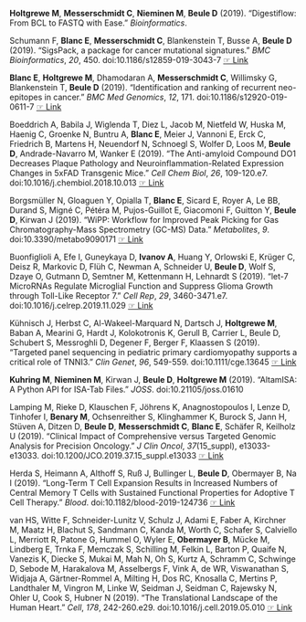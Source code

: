 **Holtgrewe  M**, **Messerschmidt  C**, **Nieminen  M**, **Beule  D** (2019). “Digestiflow:
From BCL to FASTQ with Ease.” _Bioinformatics_.

Schumann F, **Blanc  E**, **Messerschmidt  C**, Blankenstein T, Busse A, **Beule  D**
(2019). “SigsPack, a package for cancer mutational signatures.” _BMC
Bioinformatics_, *20*, 450. doi:10.1186/s12859-019-3043-7
 [☞ Link](https://doi.org/10.1186/s12859-019-3043-7)

**Blanc  E**, **Holtgrewe  M**, Dhamodaran A, **Messerschmidt  C**, Willimsky G,
Blankenstein T, **Beule  D** (2019). “Identification and ranking of
recurrent neo-epitopes in cancer.” _BMC Med Genomics_, *12*, 171.
doi:10.1186/s12920-019-0611-7
 [☞ Link](https://doi.org/10.1186/s12920-019-0611-7)

Boeddrich A, Babila J, Wiglenda T, Diez L, Jacob M, Nietfeld W, Huska
M, Haenig C, Groenke N, Buntru A, **Blanc  E**, Meier J, Vannoni E, Erck C,
Friedrich B, Martens H, Neuendorf N, Schnoegl S, Wolfer D, Loos M,
**Beule  D**, Andrade-Navarro M, Wanker E (2019). “The Anti-amyloid Compound
DO1 Decreases Plaque Pathology and Neuroinflammation-Related Expression
Changes in 5xFAD Transgenic Mice.” _Cell Chem Biol_, *26*, 109-120.e7.
doi:10.1016/j.chembiol.2018.10.013
 [☞ Link](https://doi.org/10.1016/j.chembiol.2018.10.013)

Borgsmüller N, Gloaguen Y, Opialla T, **Blanc  E**, Sicard E, Royer A, Le
BB, Durand S, Migné C, Pétéra M, Pujos-Guillot E, Giacomoni F, Guitton
Y, **Beule  D**, Kirwan J (2019). “WiPP: Workflow for Improved Peak Picking
for Gas Chromatography-Mass Spectrometry (GC-MS) Data.” _Metabolites_,
*9*. doi:10.3390/metabo9090171  [☞ Link](https://doi.org/10.3390/metabo9090171)

Buonfiglioli A, Efe I, Guneykaya D, **Ivanov  A**, Huang Y, Orlowski E,
Krüger C, Deisz R, Markovic D, Flüh C, Newman A, Schneider U, **Beule  D**,
Wolf S, Dzaye O, Gutmann D, Semtner M, Kettenmann H, Lehnardt S (2019).
“let-7 MicroRNAs Regulate Microglial Function and Suppress Glioma
Growth through Toll-Like Receptor 7.” _Cell Rep_, *29*, 3460-3471.e7.
doi:10.1016/j.celrep.2019.11.029
 [☞ Link](https://doi.org/10.1016/j.celrep.2019.11.029)

Kühnisch J, Herbst C, Al-Wakeel-Marquard N, Dartsch J, **Holtgrewe  M**,
Baban A, Mearini G, Hardt J, Kolokotronis K, Gerull B, Carrier L, Beule
D, Schubert S, Messroghli D, Degener F, Berger F, Klaassen S (2019).
“Targeted panel sequencing in pediatric primary cardiomyopathy supports
a critical role of TNNI3.” _Clin Genet_, *96*, 549-559.
doi:10.1111/cge.13645  [☞ Link](https://doi.org/10.1111/cge.13645)

**Kuhring  M**, **Nieminen  M**, Kirwan J, **Beule  D**, **Holtgrewe  M** (2019).
“AltamISA: A Python API for ISA-Tab Files.” _JOSS_.
doi:10.21105/joss.01610 

Lamping M, Rieke D, Klauschen F, Jöhrens K, Anagnostopoulos I, Lenze D,
Tinhofer I, **Benary  M**, Ochsenreither S, Klinghammer K, Burock S, Jann H,
Stüven A, Ditzen D, **Beule  D**, **Messerschmidt  C**, **Blanc  E**, Schäfer R,
Keilholz U (2019). “Clinical Impact of Comprehensive versus Targeted
Genomic Analysis for Precision Oncology.” _J Clin Oncol_,
*37*(15_suppl), e13033-e13033. doi:10.1200/JCO.2019.37.15_suppl.e13033
 [☞ Link](https://doi.org/10.1200/JCO.2019.37.15_suppl.e13033)

Herda S, Heimann A, Althoff S, Ruß J, Bullinger L, **Beule  D**, Obermayer
B, Na I (2019). “Long-Term T Cell Expansion Results in Increased
Numbers of Central Memory T Cells with Sustained Functional Properties
for Adoptive T Cell Therapy.” _Blood_. doi:10.1182/blood-2019-124736
 [☞ Link](https://www.sciencedirect.com/science/article/pii/S0006497118598608)

van HS, Witte F, Schneider-Lunitz V, Schulz J, Adami E, Faber A,
Kirchner M, Maatz H, Blachut S, Sandmann C, Kanda M, Worth C, Schafer
S, Calviello L, Merriott R, Patone G, Hummel O, Wyler E, **Obermayer  B**,
Mücke M, Lindberg E, Trnka F, Memczak S, Schilling M, Felkin L, Barton
P, Quaife N, Vanezis K, Diecke S, Mukai M, Mah N, Oh S, Kurtz A,
Schramm C, Schwinge D, Sebode M, Harakalova M, Asselbergs F, Vink A, de
WR, Viswanathan S, Widjaja A, Gärtner-Rommel A, Milting H, Dos RC,
Knosalla C, Mertins P, Landthaler M, Vingron M, Linke W, Seidman J,
Seidman C, Rajewsky N, Ohler U, Cook S, Hubner N (2019). “The
Translational Landscape of the Human Heart.” _Cell_, *178*,
242-260.e29. doi:10.1016/j.cell.2019.05.010
 [☞ Link](https://doi.org/10.1016/j.cell.2019.05.010)
